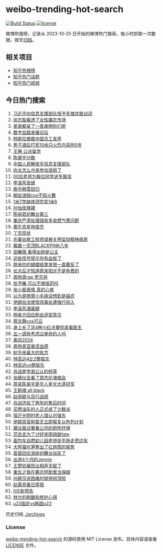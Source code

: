 # weibo-trending-hot-search

[![Build Status](https://github.com/justjavac/weibo-trending-hot-search/workflows/ci/badge.svg?branch=master)](https://github.com/justjavac/weibo-trending-hot-search/actions)
[![license](https://img.shields.io/github/license/justjavac/weibo-trending-hot-search)](https://github.com/justjavac/weibo-trending-hot-search/blob/master/LICENSE)

微博热搜榜，记录从 2023-10-25 日开始的微博热门搜索。每小时抓取一次数据，按天[归档](./archives)。

## 相关项目

- [知乎热搜榜](https://github.com/justjavac/zhihu-trending-top-search)
- [知乎热门话题](https://github.com/justjavac/zhihu-trending-hot-questions)
- [知乎热门视频](https://github.com/justjavac/zhihu-trending-hot-video)

## 今日热门搜索

<!-- BEGIN -->
<!-- 最后更新时间 Sat Apr 20 2024 02:22:23 GMT+0800 (China Standard Time) -->

1. [习近平向信息支援部队授予军旗并致训词](https://s.weibo.com//weibo?q=%23%E4%B9%A0%E8%BF%91%E5%B9%B3%E5%90%91%E4%BF%A1%E6%81%AF%E6%94%AF%E6%8F%B4%E9%83%A8%E9%98%9F%E6%8E%88%E4%BA%88%E5%86%9B%E6%97%97%E5%B9%B6%E8%87%B4%E8%AE%AD%E8%AF%8D%23&Refer=new_time)
1. [徐志胜看透了女性婚恋市场](https://s.weibo.com//weibo?q=%23%E5%BE%90%E5%BF%97%E8%83%9C%E7%9C%8B%E9%80%8F%E4%BA%86%E5%A5%B3%E6%80%A7%E5%A9%9A%E6%81%8B%E5%B8%82%E5%9C%BA%23&t=31&band_rank=13&Refer=top)
1. [弟弟都亲了一夜承明你们呢](https://s.weibo.com//weibo?q=%23%E5%BC%9F%E5%BC%9F%E9%83%BD%E4%BA%B2%E4%BA%86%E4%B8%80%E5%A4%9C%E6%89%BF%E6%98%8E%E4%BD%A0%E4%BB%AC%E5%91%A2%23&t=31&band_rank=2&Refer=top)
1. [数字丝路发展论坛](https://s.weibo.com//weibo?q=%23%E6%95%B0%E5%AD%97%E4%B8%9D%E8%B7%AF%E5%8F%91%E5%B1%95%E8%AE%BA%E5%9D%9B%23&t=31&band_rank=3&Refer=top)
1. [特斯拉被裁中国员工发声](https://s.weibo.com//weibo?q=%23%E7%89%B9%E6%96%AF%E6%8B%89%E8%A2%AB%E8%A3%81%E4%B8%AD%E5%9B%BD%E5%91%98%E5%B7%A5%E5%8F%91%E5%A3%B0%23&t=31&band_rank=7&Refer=top)
1. [男子酒后打死10余只火烈鸟获刑5年](https://s.weibo.com//weibo?q=%23%E7%94%B7%E5%AD%90%E9%85%92%E5%90%8E%E6%89%93%E6%AD%BB10%E4%BD%99%E5%8F%AA%E7%81%AB%E7%83%88%E9%B8%9F%E8%8E%B7%E5%88%915%E5%B9%B4%23&t=31&band_rank=4&Refer=top)
1. [王琳 公派留学](https://s.weibo.com//weibo?q=%E7%8E%8B%E7%90%B3%20%E5%85%AC%E6%B4%BE%E7%95%99%E5%AD%A6&t=31&band_rank=5&Refer=top)
1. [陈昊宇分数](https://s.weibo.com//weibo?q=%E9%99%88%E6%98%8A%E5%AE%87%E5%88%86%E6%95%B0&t=31&band_rank=13&Refer=top)
1. [中国人民解放军信息支援部队](https://s.weibo.com//weibo?q=%23%E4%B8%AD%E5%9B%BD%E4%BA%BA%E6%B0%91%E8%A7%A3%E6%94%BE%E5%86%9B%E4%BF%A1%E6%81%AF%E6%94%AF%E6%8F%B4%E9%83%A8%E9%98%9F%23&t=31&band_rank=19&Refer=top)
1. [向太怎么也来参加浪姐了](https://s.weibo.com//weibo?q=%E5%90%91%E5%A4%AA%E6%80%8E%E4%B9%88%E4%B9%9F%E6%9D%A5%E5%8F%82%E5%8A%A0%E6%B5%AA%E5%A7%90%E4%BA%86&t=31&band_rank=14&Refer=top)
1. [00后老师为每位同学送专属信](https://s.weibo.com//weibo?q=%2300%E5%90%8E%E8%80%81%E5%B8%88%E4%B8%BA%E6%AF%8F%E4%BD%8D%E5%90%8C%E5%AD%A6%E9%80%81%E4%B8%93%E5%B1%9E%E4%BF%A1%23&t=31&band_rank=10&Refer=top)
1. [李溪芮发缝](https://s.weibo.com//weibo?q=%E6%9D%8E%E6%BA%AA%E8%8A%AE%E5%8F%91%E7%BC%9D&t=31&band_rank=11&Refer=top)
1. [歌手韩雪回归](https://s.weibo.com//weibo?q=%23%E6%AD%8C%E6%89%8B%E9%9F%A9%E9%9B%AA%E5%9B%9E%E5%BD%92%23&t=31&band_rank=12&Refer=top)
1. [柳岩浪姐cos不知火舞](https://s.weibo.com//weibo?q=%23%E6%9F%B3%E5%B2%A9%E6%B5%AA%E5%A7%90cos%E4%B8%8D%E7%9F%A5%E7%81%AB%E8%88%9E%23&t=31&band_rank=17&Refer=top)
1. [1米7学妹体测完变1米6](https://s.weibo.com//weibo?q=%231%E7%B1%B37%E5%AD%A6%E5%A6%B9%E4%BD%93%E6%B5%8B%E5%AE%8C%E5%8F%981%E7%B1%B36%23&t=31&band_rank=14&Refer=top)
1. [孙怡玫瑰裙](https://s.weibo.com//weibo?q=%23%E5%AD%99%E6%80%A1%E7%8E%AB%E7%91%B0%E8%A3%99%23&t=31&band_rank=15&Refer=top)
1. [陈丽君初舞台第三](https://s.weibo.com//weibo?q=%23%E9%99%88%E4%B8%BD%E5%90%9B%E5%88%9D%E8%88%9E%E5%8F%B0%E7%AC%AC%E4%B8%89%23&t=31&band_rank=18&Refer=top)
1. [重庆严肃处理错收多收燃气费问题](https://s.weibo.com//weibo?q=%23%E9%87%8D%E5%BA%86%E4%B8%A5%E8%82%83%E5%A4%84%E7%90%86%E9%94%99%E6%94%B6%E5%A4%9A%E6%94%B6%E7%87%83%E6%B0%94%E8%B4%B9%E9%97%AE%E9%A2%98%23&t=31&band_rank=1&Refer=top)
1. [黄牛克星林俊杰](https://s.weibo.com//weibo?q=%23%E9%BB%84%E7%89%9B%E5%85%8B%E6%98%9F%E6%9E%97%E4%BF%8A%E6%9D%B0%23&t=31&band_rank=9&Refer=top)
1. [丁克现状](https://s.weibo.com//weibo?q=%E4%B8%81%E5%85%8B%E7%8E%B0%E7%8A%B6&t=31&band_rank=6&Refer=top)
1. [杀妻谷歌工程师或被关押监狱精神病房](https://s.weibo.com//weibo?q=%23%E6%9D%80%E5%A6%BB%E8%B0%B7%E6%AD%8C%E5%B7%A5%E7%A8%8B%E5%B8%88%E6%88%96%E8%A2%AB%E5%85%B3%E6%8A%BC%E7%9B%91%E7%8B%B1%E7%B2%BE%E7%A5%9E%E7%97%85%E6%88%BF%23&t=31&band_rank=35&Refer=top)
1. [霉霉一天顶BLACKPINK八年](https://s.weibo.com//weibo?q=%23%E9%9C%89%E9%9C%89%E4%B8%80%E5%A4%A9%E9%A1%B6BLACKPINK%E5%85%AB%E5%B9%B4%23&t=31&band_rank=22&Refer=top)
1. [田曦薇 看得出她是公主](https://s.weibo.com//weibo?q=%E7%94%B0%E6%9B%A6%E8%96%87%20%E7%9C%8B%E5%BE%97%E5%87%BA%E5%A5%B9%E6%98%AF%E5%85%AC%E4%B8%BB&t=31&band_rank=21&Refer=top)
1. [这些信号提示你有血栓了](https://s.weibo.com//weibo?q=%23%E8%BF%99%E4%BA%9B%E4%BF%A1%E5%8F%B7%E6%8F%90%E7%A4%BA%E4%BD%A0%E6%9C%89%E8%A1%80%E6%A0%93%E4%BA%86%23&t=31&band_rank=24&Refer=top)
1. [原来你的蝴蝶结束发带一直戴反了](https://s.weibo.com//weibo?q=%E5%8E%9F%E6%9D%A5%E4%BD%A0%E7%9A%84%E8%9D%B4%E8%9D%B6%E7%BB%93%E6%9D%9F%E5%8F%91%E5%B8%A6%E4%B8%80%E7%9B%B4%E6%88%B4%E5%8F%8D%E4%BA%86&t=31&band_rank=34&Refer=top)
1. [长大后才知道原来阳光不是免费的](https://s.weibo.com//weibo?q=%23%E9%95%BF%E5%A4%A7%E5%90%8E%E6%89%8D%E7%9F%A5%E9%81%93%E5%8E%9F%E6%9D%A5%E9%98%B3%E5%85%89%E4%B8%8D%E6%98%AF%E5%85%8D%E8%B4%B9%E7%9A%84%23&t=31&band_rank=23&Refer=top)
1. [周扬青rap 罗志祥](https://s.weibo.com//weibo?q=%E5%91%A8%E6%89%AC%E9%9D%92rap%20%E7%BD%97%E5%BF%97%E7%A5%A5&t=31&band_rank=26&Refer=top)
1. [张予曦 可以不喝哑药吗](https://s.weibo.com//weibo?q=%E5%BC%A0%E4%BA%88%E6%9B%A6%20%E5%8F%AF%E4%BB%A5%E4%B8%8D%E5%96%9D%E5%93%91%E8%8D%AF%E5%90%97&t=31&band_rank=27&Refer=top)
1. [张小斐表情 真的心疼](https://s.weibo.com//weibo?q=%E5%BC%A0%E5%B0%8F%E6%96%90%E8%A1%A8%E6%83%85%20%E7%9C%9F%E7%9A%84%E5%BF%83%E7%96%BC&t=31&band_rank=31&Refer=top)
1. [以为是肠胃小毛病没想到是癌症](https://s.weibo.com//weibo?q=%23%E4%BB%A5%E4%B8%BA%E6%98%AF%E8%82%A0%E8%83%83%E5%B0%8F%E6%AF%9B%E7%97%85%E6%B2%A1%E6%83%B3%E5%88%B0%E6%98%AF%E7%99%8C%E7%97%87%23&t=31&band_rank=25&Refer=top)
1. [伊朗驻法使馆领事处遭强行闯入](https://s.weibo.com//weibo?q=%23%E4%BC%8A%E6%9C%97%E9%A9%BB%E6%B3%95%E4%BD%BF%E9%A6%86%E9%A2%86%E4%BA%8B%E5%A4%84%E9%81%AD%E5%BC%BA%E8%A1%8C%E9%97%AF%E5%85%A5%23&t=31&band_rank=44&Refer=top)
1. [李溪芮漫画腿](https://s.weibo.com//weibo?q=%23%E6%9D%8E%E6%BA%AA%E8%8A%AE%E6%BC%AB%E7%94%BB%E8%85%BF%23&t=31&band_rank=28&Refer=top)
1. [杨紫方回应粉丝造型意见](https://s.weibo.com//weibo?q=%23%E6%9D%A8%E7%B4%AB%E6%96%B9%E5%9B%9E%E5%BA%94%E7%B2%89%E4%B8%9D%E9%80%A0%E5%9E%8B%E6%84%8F%E8%A7%81%23&t=31&band_rank=42&Refer=top)
1. [蔡文静cos可云](https://s.weibo.com//weibo?q=%23%E8%94%A1%E6%96%87%E9%9D%99cos%E5%8F%AF%E4%BA%91%23&t=31&band_rank=37&Refer=top)
1. [身上长了这4种小红点要抓紧看医生](https://s.weibo.com//weibo?q=%23%E8%BA%AB%E4%B8%8A%E9%95%BF%E4%BA%86%E8%BF%994%E7%A7%8D%E5%B0%8F%E7%BA%A2%E7%82%B9%E8%A6%81%E6%8A%93%E7%B4%A7%E7%9C%8B%E5%8C%BB%E7%94%9F%23&t=31&band_rank=38&Refer=top)
1. [五一调休考虑过单休的人吗](https://s.weibo.com//weibo?q=%23%E4%BA%94%E4%B8%80%E8%B0%83%E4%BC%91%E8%80%83%E8%99%91%E8%BF%87%E5%8D%95%E4%BC%91%E7%9A%84%E4%BA%BA%E5%90%97%23&t=31&band_rank=16&Refer=top)
1. [乘风2024](https://s.weibo.com//weibo?q=%E4%B9%98%E9%A3%8E2024&t=31&band_rank=42&Refer=top)
1. [周扬青亚裔混血感](https://s.weibo.com//weibo?q=%23%E5%91%A8%E6%89%AC%E9%9D%92%E4%BA%9A%E8%A3%94%E6%B7%B7%E8%A1%80%E6%84%9F%23&t=31&band_rank=37&Refer=top)
1. [射手座最大的执念](https://s.weibo.com//weibo?q=%23%E5%B0%84%E6%89%8B%E5%BA%A7%E6%9C%80%E5%A4%A7%E7%9A%84%E6%89%A7%E5%BF%B5%23&t=31&band_rank=34&Refer=top)
1. [林高远4比2樊振东](https://s.weibo.com//weibo?q=%23%E6%9E%97%E9%AB%98%E8%BF%9C4%E6%AF%942%E6%A8%8A%E6%8C%AF%E4%B8%9C%23&t=31&band_rank=30&Refer=top)
1. [林高远vs樊振东](https://s.weibo.com//weibo?q=%E6%9E%97%E9%AB%98%E8%BF%9Cvs%E6%A8%8A%E6%8C%AF%E4%B8%9C&t=31&band_rank=48&Refer=top)
1. [肖战是学弟公认的校草](https://s.weibo.com//weibo?q=%23%E8%82%96%E6%88%98%E6%98%AF%E5%AD%A6%E5%BC%9F%E5%85%AC%E8%AE%A4%E7%9A%84%E6%A0%A1%E8%8D%89%23&t=31&band_rank=41&Refer=top)
1. [张婧仪去看了周杰伦演唱会](https://s.weibo.com//weibo?q=%23%E5%BC%A0%E5%A9%A7%E4%BB%AA%E5%8E%BB%E7%9C%8B%E4%BA%86%E5%91%A8%E6%9D%B0%E4%BC%A6%E6%BC%94%E5%94%B1%E4%BC%9A%23&t=31&band_rank=12&Refer=top)
1. [原来陈昊宇是华人星光大道冠军](https://s.weibo.com//weibo?q=%23%E5%8E%9F%E6%9D%A5%E9%99%88%E6%98%8A%E5%AE%87%E6%98%AF%E5%8D%8E%E4%BA%BA%E6%98%9F%E5%85%89%E5%A4%A7%E9%81%93%E5%86%A0%E5%86%9B%23&t=31&band_rank=43&Refer=top)
1. [王鹤棣 all black](https://s.weibo.com//weibo?q=%E7%8E%8B%E9%B9%A4%E6%A3%A3%20all%20black&t=31&band_rank=44&Refer=top)
1. [赵丽颖与凤行战绩](https://s.weibo.com//weibo?q=%23%E8%B5%B5%E4%B8%BD%E9%A2%96%E4%B8%8E%E5%87%A4%E8%A1%8C%E6%88%98%E7%BB%A9%23&t=31&band_rank=32&Refer=top)
1. [肖战还给了两年的售后时间](https://s.weibo.com//weibo?q=%23%E8%82%96%E6%88%98%E8%BF%98%E7%BB%99%E4%BA%86%E4%B8%A4%E5%B9%B4%E7%9A%84%E5%94%AE%E5%90%8E%E6%97%B6%E9%97%B4%23&t=31&band_rank=36&Refer=top)
1. [买燃油车的人正式成了少数派](https://s.weibo.com//weibo?q=%23%E4%B9%B0%E7%87%83%E6%B2%B9%E8%BD%A6%E7%9A%84%E4%BA%BA%E6%AD%A3%E5%BC%8F%E6%88%90%E4%BA%86%E5%B0%91%E6%95%B0%E6%B4%BE%23&t=31&band_rank=37&Refer=top)
1. [宿迁光明村老人错认刘强东](https://s.weibo.com//weibo?q=%23%E5%AE%BF%E8%BF%81%E5%85%89%E6%98%8E%E6%9D%91%E8%80%81%E4%BA%BA%E9%94%99%E8%AE%A4%E5%88%98%E5%BC%BA%E4%B8%9C%23&t=31&band_rank=46&Refer=top)
1. [伊朗高官称暂无立即报复以色列计划](https://s.weibo.com//weibo?q=%23%E4%BC%8A%E6%9C%97%E9%AB%98%E5%AE%98%E7%A7%B0%E6%9A%82%E6%97%A0%E7%AB%8B%E5%8D%B3%E6%8A%A5%E5%A4%8D%E4%BB%A5%E8%89%B2%E5%88%97%E8%AE%A1%E5%88%92%23&t=31&band_rank=49&Refer=top)
1. [建议面试要看公司的厕所环境](https://s.weibo.com//weibo?q=%23%E5%BB%BA%E8%AE%AE%E9%9D%A2%E8%AF%95%E8%A6%81%E7%9C%8B%E5%85%AC%E5%8F%B8%E7%9A%84%E5%8E%95%E6%89%80%E7%8E%AF%E5%A2%83%23&t=31&band_rank=29&Refer=top)
1. [范丞丞为了讨好宋雨琦跳fate](https://s.weibo.com//weibo?q=%23%E8%8C%83%E4%B8%9E%E4%B8%9E%E4%B8%BA%E4%BA%86%E8%AE%A8%E5%A5%BD%E5%AE%8B%E9%9B%A8%E7%90%A6%E8%B7%B3fate%23&t=31&band_rank=8&Refer=top)
1. [面包车自燃幼儿园老师徒手拖走旁边车](https://s.weibo.com//weibo?q=%23%E9%9D%A2%E5%8C%85%E8%BD%A6%E8%87%AA%E7%87%83%E5%B9%BC%E5%84%BF%E5%9B%AD%E8%80%81%E5%B8%88%E5%BE%92%E6%89%8B%E6%8B%96%E8%B5%B0%E6%97%81%E8%BE%B9%E8%BD%A6%23&t=31&band_rank=10&Refer=top)
1. [大熊猫吃笋整出了扛炮筒的架势](https://s.weibo.com//weibo?q=%23%E5%A4%A7%E7%86%8A%E7%8C%AB%E5%90%83%E7%AC%8B%E6%95%B4%E5%87%BA%E4%BA%86%E6%89%9B%E7%82%AE%E7%AD%92%E7%9A%84%E6%9E%B6%E5%8A%BF%23&t=31&band_rank=38&Refer=top)
1. [苗苗回应浪姐初舞台站反了](https://s.weibo.com//weibo?q=%23%E8%8B%97%E8%8B%97%E5%9B%9E%E5%BA%94%E6%B5%AA%E5%A7%90%E5%88%9D%E8%88%9E%E5%8F%B0%E7%AB%99%E5%8F%8D%E4%BA%86%23&t=31&band_rank=33&Refer=top)
1. [出道4个月的Jennie](https://s.weibo.com//weibo?q=%23%E5%87%BA%E9%81%934%E4%B8%AA%E6%9C%88%E7%9A%84Jennie%23&t=31&band_rank=46&Refer=top)
1. [王楚钦展现出相声天赋了](https://s.weibo.com//weibo?q=%23%E7%8E%8B%E6%A5%9A%E9%92%A6%E5%B1%95%E7%8E%B0%E5%87%BA%E7%9B%B8%E5%A3%B0%E5%A4%A9%E8%B5%8B%E4%BA%86%23&t=31&band_rank=20&Refer=top)
1. [重生之我在霸总短剧里当保姆](https://s.weibo.com//weibo?q=%E9%87%8D%E7%94%9F%E4%B9%8B%E6%88%91%E5%9C%A8%E9%9C%B8%E6%80%BB%E7%9F%AD%E5%89%A7%E9%87%8C%E5%BD%93%E4%BF%9D%E5%A7%86&t=31&band_rank=39&Refer=top)
1. [孙颖莎说困难时就拼呗顶呗](https://s.weibo.com//weibo?q=%23%E5%AD%99%E9%A2%96%E8%8E%8E%E8%AF%B4%E5%9B%B0%E9%9A%BE%E6%97%B6%E5%B0%B1%E6%8B%BC%E5%91%97%E9%A1%B6%E5%91%97%23&t=31&band_rank=40&Refer=top)
1. [赵露思春日穿搭](https://s.weibo.com//weibo?q=%23%E8%B5%B5%E9%9C%B2%E6%80%9D%E6%98%A5%E6%97%A5%E7%A9%BF%E6%90%AD%23&t=31&band_rank=43&Refer=top)
1. [IVE新预告](https://s.weibo.com//weibo?q=%23IVE%E6%96%B0%E9%A2%84%E5%91%8A%23&t=31&band_rank=45&Refer=top)
1. [林允的刷酸和修护心得](https://s.weibo.com//weibo?q=%E6%9E%97%E5%85%81%E7%9A%84%E5%88%B7%E9%85%B8%E5%92%8C%E4%BF%AE%E6%8A%A4%E5%BF%83%E5%BE%97&t=31&band_rank=47&Refer=top)
1. [u23国足vs韩国u23](https://s.weibo.com//weibo?q=%23u23%E5%9B%BD%E8%B6%B3vs%E9%9F%A9%E5%9B%BDu23%23&t=31&band_rank=50&Refer=top)

<!-- END -->

历史归档 [./archives](./archives)

### License

[weibo-trending-hot-search](https://github.com/justjavac/weibo-trending-hot-search) 的源码使用 MIT License
发布。具体内容请查看 [LICENSE](./LICENSE) 文件。
